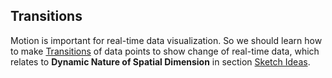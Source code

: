 ## Transitions

Motion is important for real-time data visualization. So we should learn how to make [Transitions](https://github.com/zachpino/realtimespace/tree/master/week8) of data points to show change of real-time data, which relates to **Dynamic Nature of Spatial Dimension** in section [Sketch Ideas](sketch.md).
